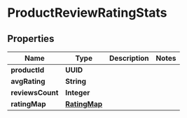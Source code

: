 

# ProductReviewRatingStats


## Properties

| Name | Type | Description | Notes |
|------------ | ------------- | ------------- | -------------|
|**productId** | **UUID** |  |  |
|**avgRating** | **String** |  |  |
|**reviewsCount** | **Integer** |  |  |
|**ratingMap** | [**RatingMap**](RatingMap.md) |  |  |



